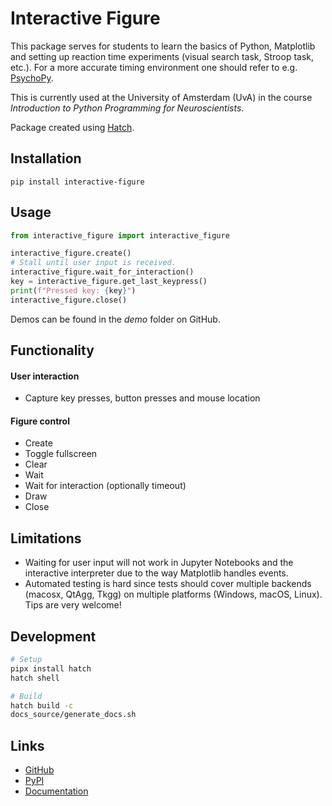 # Interactive Figure

This package serves for students to learn the basics of Python, Matplotlib and setting up reaction time experiments (visual search task, Stroop task, etc.). For a more accurate timing environment one should refer to e.g. [PsychoPy](https://www.psychopy.org/).

This is currently used at the University of Amsterdam (UvA) in the course *Introduction to Python Programming for Neuroscientists*.

Package created using [Hatch](https://hatch.pypa.io).

## Installation

```shell
pip install interactive-figure
```

## Usage

```python
from interactive_figure import interactive_figure

interactive_figure.create()
# Stall until user input is received.
interactive_figure.wait_for_interaction()
key = interactive_figure.get_last_keypress()
print(f"Pressed key: {key}")
interactive_figure.close()
```

Demos can be found in the *demo* folder on GitHub.

## Functionality

#### User interaction
- Capture key presses, button presses and mouse location

#### Figure control
- Create
- Toggle fullscreen
- Clear
- Wait
- Wait for interaction (optionally timeout)
- Draw
- Close

## Limitations

- Waiting for user input will not work in Jupyter Notebooks and the interactive interpreter due to the way Matplotlib handles events.
- Automated testing is hard since tests should cover multiple backends (macosx, QtAgg, Tkgg) on multiple platforms (Windows, macOS, Linux). Tips are very welcome!

## Development

```bash
# Setup
pipx install hatch
hatch shell

# Build
hatch build -c
docs_source/generate_docs.sh
```

## Links

- [GitHub](https://github.com/teuncm/interactive-figure)
- [PyPI](https://pypi.org/project/interactive-figure/)
- [Documentation](https://teuncm.github.io/interactive-figure/autoapi/interactive_figure/interactive_figure/index.html)